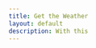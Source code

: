 ```yaml
---
title: Get the Weather
layout: default
description: With this
---
```



<!DOCTYPE html>
<html lang="en">

<head>
    <meta charset="UTF-8">
    <meta name="viewport" content="width=device-width, initial-scale=1.0">
    <title>Weather Dashboard</title>
    <script src="https://ajax.googleapis.com/ajax/libs/jquery/3.6.0/jquery.min.js"></script>
    <style>
        body {
            font-family: Arial, sans-serif;
            margin: 20px;
        }

        #weatherTable {
            width: 100%;
            border-collapse: collapse;
            margin-top: 20px;
        }

        #weatherTable th, #weatherTable td {
            border: 1px solid #ddd;
            padding: 8px;
        }

        #weatherTable th {
            background-color: #f2f2f2;
        }
    </style>
</head>

<body>

<input type="text" id="cityName" placeholder="Enter city name">
<button onclick="fetchWeatherData()">Get Weather</button>
<label>
    <input type="checkbox" id="unitToggle"> Toggle to Fahrenheit
</label>
<p id="errorMessage" style="color: red;"></p>

<table id="weatherTable">
    <thead>
        <tr>
            <th>Parameter</th>
            <th>Value</th>
        </tr>
    </thead>
    <tbody></tbody>
</table>

<script>
function fetchWeatherData() {
    const cityName = document.getElementById("cityName").value;
    const apiKey = "83157bcd4c4f5e5fb18a3217be1284ee";
    const apiUrl = `https://api.openweathermap.org/data/2.5/weather?q=${cityName}&appid=${apiKey}&units=metric`;

    fetch(apiUrl)
        .then(response => {
            if (!response.ok) {
                throw new Error("Failed to fetch weather data");
            }
            return response.json();
        })
        .then(data => {
            document.querySelector("#weatherTable tbody").innerHTML = "";
            for (const key in data.main) {
                const row = `<tr><td>${key}</td><td>${data.main[key]}</td></tr>`;
                document.querySelector("#weatherTable tbody").innerHTML += row;
            }

            // Add weather description and icon
            const weatherDescription = data.weather[0].description;
            const weatherIcon = data.weather[0].icon;
            const iconUrl = `http://openweathermap.org/img/w/${weatherIcon}.png`;
            const weatherRow = `<tr><td>Weather</td><td>${weatherDescription} <img src="${iconUrl}" alt="${weatherDescription}"></td></tr>`;
            document.querySelector("#weatherTable tbody").innerHTML += weatherRow;

            // Add wind speed
            const windSpeed = data.wind.speed;
            const windRow = `<tr><td>Wind Speed</td><td>${windSpeed} m/s</td></tr>`;
            document.querySelector("#weatherTable tbody").innerHTML += windRow;

        })
        .catch(error => {
            document.getElementById("errorMessage").textContent = "Error fetching weather data. Please ensure the city name is correct.";
            console.error("Error fetching weather data:", error);
        });
}

document.getElementById("unitToggle").addEventListener("change", function() {
    const rows = document.querySelectorAll("#weatherTable tbody tr");
    rows.forEach(row => {
        if (row.firstChild.textContent === "temp" || row.firstChild.textContent.includes("temp_")) {
            const tempValue = parseFloat(row.lastChild.textContent);
            if (this.checked) {
                row.lastChild.textContent = (tempValue * 9/5 + 32).toFixed(2);
            } else {
                row.lastChild.textContent = ((tempValue - 32) * 5/9).toFixed(2);
            }
        }
    });
});
</script>

</body>
</html>
